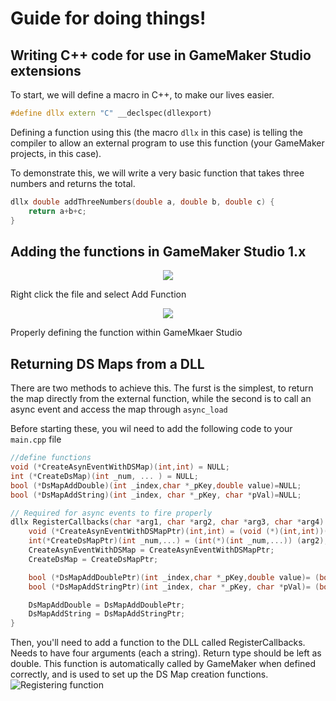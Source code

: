 
# Guide for doing things!

## Writing C++ code for use in GameMaker Studio extensions

To start, we will define a macro in C++, to make our lives easier. 
```cpp
#define dllx extern "C" __declspec(dllexport)
```
Defining a function using this (the macro `dllx` in this case) is telling the compiler to allow an external program to use this function (your GameMaker projects, in this case). 

To demonstrate this, we will write a very basic function that takes three numbers and returns the total. 

```cpp
dllx double addThreeNumbers(double a, double b, double c) {
    return a+b+c;
}
```

## Adding the functions in GameMaker Studio 1.x
<p align="center">
	<img src="https://i.imgur.com/3vQiM63.png">
</p>
Right click the file and select Add Function

<p align="center">
	<img src="https://i.imgur.com/bpkTcZs.png">
</p>
Properly defining the function within GameMkaer Studio


## Returning DS Maps from a DLL
There are two methods to achieve this. The furst is the simplest, to return the map directly from the external function, while the second is to call an async event and access the map through `async_load`

Before starting these, you wil need to add the following code to your `main.cpp` file

```cpp
//define functions
void (*CreateAsynEventWithDSMap)(int,int) = NULL;
int (*CreateDsMap)(int _num, ... ) = NULL;
bool (*DsMapAddDouble)(int _index,char *_pKey,double value)=NULL;
bool (*DsMapAddString)(int _index, char *_pKey, char *pVal)=NULL;

// Required for async events to fire properly
dllx RegisterCallbacks(char *arg1, char *arg2, char *arg3, char *arg4) {
    void (*CreateAsynEventWithDSMapPtr)(int,int) = (void (*)(int,int))(arg1);
    int(*CreateDsMapPtr)(int _num,...) = (int(*)(int _num,...)) (arg2);
    CreateAsynEventWithDSMap = CreateAsynEventWithDSMapPtr;
    CreateDsMap = CreateDsMapPtr;

    bool (*DsMapAddDoublePtr)(int _index,char *_pKey,double value)= (bool(*)(int,char*,double))(arg3);
    bool (*DsMapAddStringPtr)(int _index, char *_pKey, char *pVal)= (bool(*)(int,char*,char*))(arg4);

    DsMapAddDouble = DsMapAddDoublePtr;
    DsMapAddString = DsMapAddStringPtr;
}

```

Then, you'll need to add a function to the DLL called RegisterCallbacks. Needs to have four arguments (each a string). Return type should be left as double. This function is automatically called by GameMaker when defined correctly, and is used to set up the DS Map creation functions.
![Registering function](https://i.imgur.com/ecUdI0T.png)

